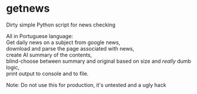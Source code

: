 # getnews
Dirty simple Python script for news checking

All in Portuguese language:
<br>
   Get daily news on a subject from google news,
   <br>
   download and parse the page associated with news,
   <br>
   create AI summary of the contents,
   <br>
   blind-choose between summary and original based on size and *really* dumb logic,
   <br>
   print output to console and to file.

Note: Do not use this for production, it's untested and a ugly hack
